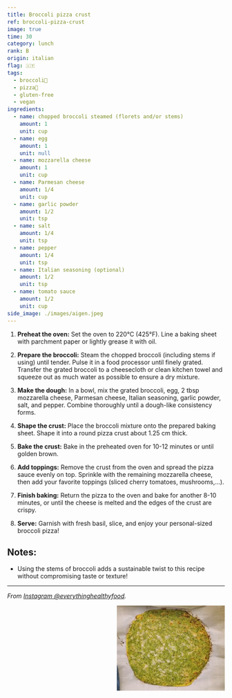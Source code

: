 ```yaml
---
title: Broccoli pizza crust
ref: broccoli-pizza-crust
image: true
time: 30
category: lunch
rank: B
origin: italian
flag: 🇮🇹
tags:
  - broccoli🥦
  - pizza🍕
  - gluten-free
  - vegan
ingredients:
  - name: chopped broccoli steamed (florets and/or stems)
    amount: 1
    unit: cup
  - name: egg
    amount: 1
    unit: null
  - name: mozzarella cheese
    amount: 1
    unit: cup
  - name: Parmesan cheese
    amount: 1/4
    unit: cup
  - name: garlic powder
    amount: 1/2
    unit: tsp
  - name: salt
    amount: 1/4
    unit: tsp
  - name: pepper
    amount: 1/4
    unit: tsp
  - name: Italian seasoning (optional)
    amount: 1/2
    unit: tsp
  - name: tomato sauce
    amount: 1/2
    unit: cup
side_image: ./images/aigen.jpeg
---
```


1. **Preheat the oven:**
Set the oven to 220°C (425°F). Line a baking sheet with parchment paper or lightly grease it with oil.

1. **Prepare the broccoli:**
Steam the chopped broccoli (including stems if using) until tender. Pulse it in a food processor until finely grated. Transfer the grated broccoli to a cheesecloth or clean kitchen towel and squeeze out as much water as possible to ensure a dry mixture.

1. **Make the dough:**
In a bowl, mix the grated broccoli, egg, 2 tbsp mozzarella cheese, Parmesan cheese, Italian seasoning, garlic powder, salt, and pepper. Combine thoroughly until a dough-like consistency forms.

1. **Shape the crust:**
Place the broccoli mixture onto the prepared baking sheet. Shape it into a round pizza crust about 1.25 cm thick. 

1. **Bake the crust:**
Bake in the preheated oven for 10-12 minutes or until golden brown.


6. **Add toppings:**
Remove the crust from the oven and spread the pizza sauce evenly on top. Sprinkle with the remaining mozzarella cheese, then add your favorite toppings (sliced cherry tomatoes, mushrooms,...).

7. **Finish baking:**
Return the pizza to the oven and bake for another 8-10 minutes, or until the cheese is melted and the edges of the crust are crispy.

8. **Serve:**
Garnish with fresh basil, slice, and enjoy your personal-sized broccoli pizza!

## Notes:
- Using the stems of broccoli adds a sustainable twist to this recipe without compromising taste or texture!


---

_From [Instagram @everythinghealthyfood](https://www.instagram.com/p/B_kntaohcXy/?utm_source=ig_web_copy_link)._

<img src="images/broccoli_pizza_crust.png" style="width:250px; float:right;"/>
